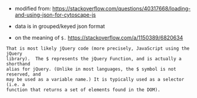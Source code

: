 * modified from: https://stackoverflow.com/questions/40317668/loading-and-using-json-for-cytoscape-js

* data is in grouped/keyed json format

* on the meaning of `$.` https://stackoverflow.com/a/1150389/6820634
```
That is most likely jQuery code (more precisely, JavaScript using the jQuery
library).  The $ represents the jQuery Function, and is actually a shorthand
alias for jQuery. (Unlike in most languages, the $ symbol is not reserved, and
may be used as a variable name.) It is typically used as a selector (i.e. a
function that returns a set of elements found in the DOM).
```
